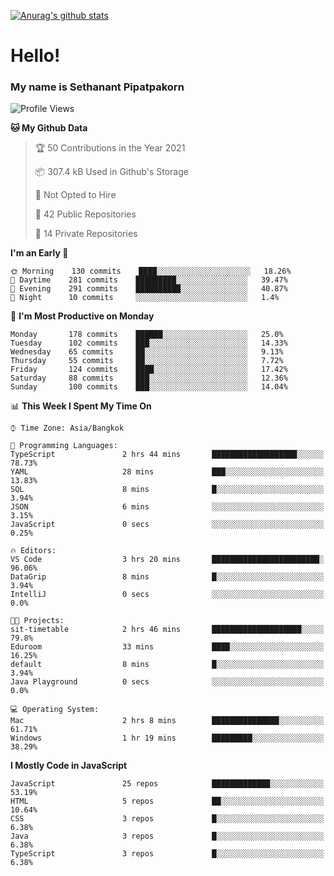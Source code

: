 [![Anurag's github stats](https://github-readme-stats.vercel.app/api?username=thetkpark&count_private=true&show_icons=true&theme=dracula)](https://github.com/anuraghazra/github-readme-stats)

# Hello!
### My name is Sethanant Pipatpakorn

<!--START_SECTION:waka-->
![Profile Views](http://img.shields.io/badge/Profile%20Views-50-blue)

**🐱 My Github Data** 

> 🏆 50 Contributions in the Year 2021
 > 
> 📦 307.4 kB Used in Github's Storage 
 > 
> 🚫 Not Opted to Hire
 > 
> 📜 42 Public Repositories 
 > 
> 🔑 14 Private Repositories  
 > 
**I'm an Early 🐤** 

```text
🌞 Morning    130 commits    ████░░░░░░░░░░░░░░░░░░░░░   18.26% 
🌆 Daytime    281 commits    █████████░░░░░░░░░░░░░░░░   39.47% 
🌃 Evening    291 commits    ██████████░░░░░░░░░░░░░░░   40.87% 
🌙 Night      10 commits     ░░░░░░░░░░░░░░░░░░░░░░░░░   1.4%

```
📅 **I'm Most Productive on Monday** 

```text
Monday       178 commits    ██████░░░░░░░░░░░░░░░░░░░   25.0% 
Tuesday      102 commits    ███░░░░░░░░░░░░░░░░░░░░░░   14.33% 
Wednesday    65 commits     ██░░░░░░░░░░░░░░░░░░░░░░░   9.13% 
Thursday     55 commits     ██░░░░░░░░░░░░░░░░░░░░░░░   7.72% 
Friday       124 commits    ████░░░░░░░░░░░░░░░░░░░░░   17.42% 
Saturday     88 commits     ███░░░░░░░░░░░░░░░░░░░░░░   12.36% 
Sunday       100 commits    ███░░░░░░░░░░░░░░░░░░░░░░   14.04%

```


📊 **This Week I Spent My Time On** 

```text
⌚︎ Time Zone: Asia/Bangkok

💬 Programming Languages: 
TypeScript               2 hrs 44 mins       ███████████████████░░░░░░   78.73% 
YAML                     28 mins             ███░░░░░░░░░░░░░░░░░░░░░░   13.83% 
SQL                      8 mins              █░░░░░░░░░░░░░░░░░░░░░░░░   3.94% 
JSON                     6 mins              ░░░░░░░░░░░░░░░░░░░░░░░░░   3.15% 
JavaScript               0 secs              ░░░░░░░░░░░░░░░░░░░░░░░░░   0.25%

🔥 Editors: 
VS Code                  3 hrs 20 mins       ████████████████████████░   96.06% 
DataGrip                 8 mins              █░░░░░░░░░░░░░░░░░░░░░░░░   3.94% 
IntelliJ                 0 secs              ░░░░░░░░░░░░░░░░░░░░░░░░░   0.0%

🐱‍💻 Projects: 
sit-timetable            2 hrs 46 mins       ████████████████████░░░░░   79.8% 
Eduroom                  33 mins             ████░░░░░░░░░░░░░░░░░░░░░   16.25% 
default                  8 mins              █░░░░░░░░░░░░░░░░░░░░░░░░   3.94% 
Java Playground          0 secs              ░░░░░░░░░░░░░░░░░░░░░░░░░   0.0%

💻 Operating System: 
Mac                      2 hrs 8 mins        ███████████████░░░░░░░░░░   61.71% 
Windows                  1 hr 19 mins        █████████░░░░░░░░░░░░░░░░   38.29%

```

**I Mostly Code in JavaScript** 

```text
JavaScript               25 repos            █████████████░░░░░░░░░░░░   53.19% 
HTML                     5 repos             ██░░░░░░░░░░░░░░░░░░░░░░░   10.64% 
CSS                      3 repos             █░░░░░░░░░░░░░░░░░░░░░░░░   6.38% 
Java                     3 repos             █░░░░░░░░░░░░░░░░░░░░░░░░   6.38% 
TypeScript               3 repos             █░░░░░░░░░░░░░░░░░░░░░░░░   6.38%

```



<!--END_SECTION:waka-->

